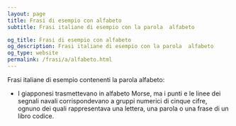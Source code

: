 ```yaml
---
layout: page
title: Frasi di esempio con alfabeto 
subtitle: Frasi italiane di esempio con la parola  alfabeto

og_title: Frasi di esempio con alfabeto 
og_description: Frasi italiane di esempio con la parola  alfabeto
og_type: website
permalink: /frasi/a/alfabeto.html
---
```


Frasi italiane di esempio contenenti la parola alfabeto:


- I giapponesi trasmettevano in alfabeto Morse, ma i punti e le linee dei segnali navali corrispondevano a gruppi numerici di cinque cifre, ognuno dei quali rappresentava una lettera, una parola o una frase di un libro codice.
